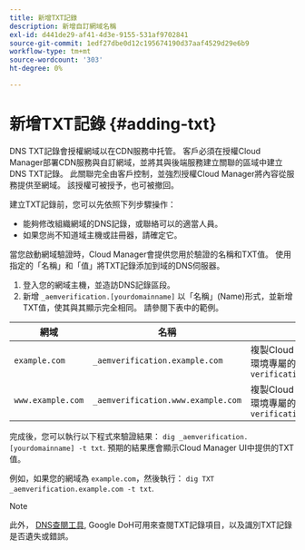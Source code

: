 ```yaml
---
title: 新增TXT記錄
description: 新增自訂網域名稱
exl-id: d441de29-af41-4d3e-9155-531af9702841
source-git-commit: 1edf27dbe0d12c195674190d37aaf4529d29e6b9
workflow-type: tm+mt
source-wordcount: '303'
ht-degree: 0%

---
```


# 新增TXT記錄 {#adding-txt}

DNS TXT記錄會授權網域以在CDN服務中托管。 客戶必須在授權Cloud Manager部署CDN服務與自訂網域，並將其與後端服務建立關聯的區域中建立DNS TXT記錄。 此關聯完全由客戶控制，並強烈授權Cloud Manager將內容從服務提供至網域。 該授權可被授予，也可被撤回。

建立TXT記錄前，您可以先依照下列步驟操作：

* 能夠修改組織網域的DNS記錄，或聯絡可以的適當人員。
* 如果您尚不知道域主機或註冊器，請確定它。

當您啟動網域驗證時，Cloud Manager會提供您用於驗證的名稱和TXT值。 使用指定的「名稱」和「值」將TXT記錄添加到域的DNS伺服器。

1. 登入您的網域主機，並造訪DNS記錄區段。
1. 新增 `_aemverification.[yourdomainname]` 以「名稱」(Name)形式，並新增TXT值，使其與其顯示完全相同。
請參閱下表中的範例。

| 網域 | 名稱 | TXT值 |
|--- |--- |---|
| `example.com` | `_aemverification.example.com` | 複製Cloud Manager UI中顯示的整個值。 這是網域和環境專屬的。 `Ex:<br>adobe-aem-verification=example.com/[program]/[env]/..` |
| `www.example.com` | `_aemverification.www.example.com` | 複製Cloud Manager UI中顯示的整個值。 這是網域和環境專屬的。 `Ex:<br>adobe-aem-verification=www.example.com/[program]/[env]/..` |

完成後，您可以執行以下程式來驗證結果： `dig _aemverification.[yourdomainname] -t txt`.
預期的結果應會顯示Cloud Manager UI中提供的TXT值。

例如，如果您的網域為 `example.com`，然後執行： `dig TXT _aemverification.example.com -t txt`.

>[!NOTE]
>此外， [DNS查閱工具](https://www.ultratools.com/tools/dnsLookup), Google DoH可用來查閱TXT記錄項目，以及識別TXT記錄是否遺失或錯誤。
